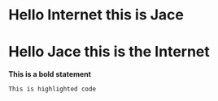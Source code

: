 # Hello Internet this is Jace
# Hello Jace this is the Internet

**This is a bold statement**

`This is highlighted code`